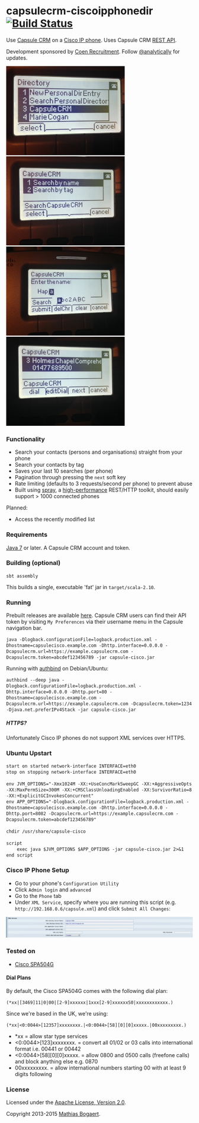 capsulecrm-ciscoipphonedir [![Build Status](https://travis-ci.org/analytically/capsulecrm-ciscoipphonedir.svg?branch=master)](https://travis-ci.org/analytically/capsulecrm-ciscoipphonedir)
==========================

Use [Capsule CRM](http://capsulecrm.com/) on a [Cisco IP phone](http://www.cisco.com/cisco/web/solutions/small_business/products/voice_conferencing/SPA_500/index.html). Uses Capsule CRM [REST API](http://developer.capsulecrm.com/).

Development sponsored by [Coen Recruitment](http://www.coen.co.uk). Follow [@analytically](http://twitter.com/analytically) for updates.

![screenshot1](images/screenshot1.jpg)
![screenshot2](images/screenshot2.jpg)
![screenshot3](images/screenshot3.jpg)
![screenshot4](images/screenshot4.jpg)

### Functionality

  - Search your contacts (persons and organisations) straight from your phone
  - Search your contacts by tag
  - Saves your last 10 searches (per phone)
  - Pagination through pressing the `next` soft key
  - Rate limiting (defaults to 3 requests/second per phone) to prevent abuse
  - Built using [spray](http://spray.io/), a [high-performance](http://spray.io/blog/2013-05-24-benchmarking-spray/)
    REST/HTTP toolkit, should easily support > 1000 connected phones

Planned:

  - Access the recently modified list

### Requirements

[Java 7](http://java.com/en/download/index.jsp) or later. A Capsule CRM account and token.

### Building (optional)

```
sbt assembly
```

This builds a single, executable 'fat' jar in `target/scala-2.10`.

### Running

Prebuilt releases are available [here](https://github.com/analytically/capsulecrm-ciscoipphonedir/releases). Capsule CRM users
can find their API token by visiting `My Preferences` via their username menu in the Capsule navigation bar.

```
java -Dlogback.configurationFile=logback.production.xml -Dhostname=capsulecisco.example.com -Dhttp.interface=0.0.0.0 -Dcapsulecrm.url=https://example.capsulecrm.com -Dcapsulecrm.token=abcdef123456789 -jar capsule-cisco.jar
```

Running with [authbind](http://mutelight.org/authbind) on Debian/Ubuntu:

```
authbind --deep java -Dlogback.configurationFile=logback.production.xml -Dhttp.interface=0.0.0.0 -Dhttp.port=80 -Dhostname=capsulecisco.example.com -Dcapsulecrm.url=https://example.capsulecrm.com -Dcapsulecrm.token=1234 -Djava.net.preferIPv4Stack -jar capsule-cisco.jar
```

##### HTTPS?

Unfortunately Cisco IP phones do not support XML services over HTTPS.

### Ubuntu Upstart

```
start on started network-interface INTERFACE=eth0
stop on stopping network-interface INTERFACE=eth0

env JVM_OPTIONS="-Xmx1024M -XX:+UseConcMarkSweepGC -XX:+AggressiveOpts -XX:MaxPermSize=300M -XX:+CMSClassUnloadingEnabled -XX:SurvivorRatio=8 -XX:+ExplicitGCInvokesConcurrent"
env APP_OPTIONS="-Dlogback.configurationFile=logback.production.xml -Dhostname=capsulecisco.example.com -Dhttp.interface=0.0.0.0 -Dhttp.port=8082 -Dcapsulecrm.url=https://example.capsulecrm.com -Dcapsulecrm.token=abcdef123456789"

chdir /usr/share/capsule-cisco

script
    exec java $JVM_OPTIONS $APP_OPTIONS -jar capsule-cisco.jar 2>&1
end script
```

### Cisco IP Phone Setup

  - Go to your phone's `Configuration Utility`
  - Click `Admin login` and `advanced`
  - Go to the `Phone` tab
  - Under `XML Service`, specify where you are running this script (e.g. `http://192.168.0.6/capsule.xml`) and click `Submit All Changes`:

![ciscoweb](images/ciscoweb.png)

### Tested on

  - [Cisco SPA504G](http://www.cisco.com/en/US/prod/collateral/voicesw/ps6788/phones/ps10499/data_sheet_c78-548564.html)

#### Dial Plans

By default, the Cisco SPA504G comes with the following dial plan:

```
(*xx|[3469]11|0|00|[2-9]xxxxxx|1xxx[2-9]xxxxxxS0|xxxxxxxxxxxx.)
```

Since we're based in the UK, we're using:

```
(*xx|<0:0044>[12357]xxxxxxxx.|<0:0044>[58][0][0]xxxxx.|00xxxxxxxxx.)
```

  - *xx = allow star type services
  - <0:0044>[123]xxxxxxxx. = convert all 01/02 or 03 calls into international format i.e. 00441 or 00442
  - <0:0044>[58][0][0]xxxxx. = allow 0800 and 0500 calls (freefone calls) and block anything else e.g. 0870
  - 00xxxxxxxxx. = allow international numbers starting 00 with at least 9 digits following

### License

Licensed under the [Apache License, Version 2.0](http://www.apache.org/licenses/LICENSE-2.0).

Copyright 2013-2015 [Mathias Bogaert](mailto:mathias.bogaert@gmail.com).
